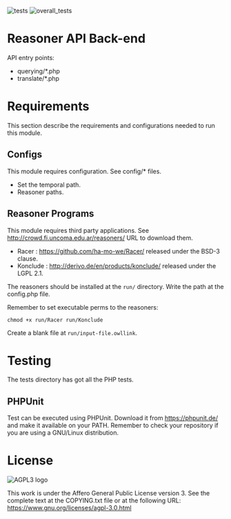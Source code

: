 ![tests](http://crowd.fi.uncoma.edu.ar/crowd2/Trun/results/reasoning.svg)
![overall_tests](http://crowd.fi.uncoma.edu.ar/crowd2/Trun/results/all.svg)

# Reasoner API Back-end

API entry points:

- querying/*.php
- translate/*.php

# Requirements
This section describe the requirements and configurations needed to run this  module.

## Configs
This module requires configuration. See config/* files.

- Set the temporal path.
- Reasoner paths.

## Reasoner Programs

This module requires third party applications. See http://crowd.fi.uncoma.edu.ar/reasoners/ URL to download them.

- Racer : https://github.com/ha-mo-we/Racer/ released under the BSD-3 clause.
- Konclude : http://derivo.de/en/products/konclude/ released under the LGPL 2.1.

The reasoners should be installed at the `run/` directory. Write the path at the config.php file.

Remember to set executable perms to the reasoners: 

    chmod +x run/Racer run/Konclude

Create a blank file at `run/input-file.owllink`.

# Testing 
The tests directory has got all the PHP tests.

## PHPUnit
Test can be executed using PHPUnit. Download it from https://phpunit.de/ and make it available on your PATH. Remember to check your repository if you are using a GNU/Linux distribution.

# License
![AGPL3 logo](https://www.gnu.org/graphics/agplv3-with-text-100x42.png)

This work is under the Affero General Public License version 3. See the complete text at the COPYING.txt file or at the following URL: https://www.gnu.org/licenses/agpl-3.0.html
